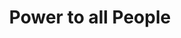 ---
pid: MP86
title: Power to all People
location_transcription: City Hall
zipcode: '19145'
outside_phl: 
neighborhood: Passyunk
age: '65'
age_range: 60-69
instagram: 
image_file_name: MP_86.jpg
proposal_transcription: The pick does not represent power to the people. The fist
  is powerful- its history in the Olympics, for African Americans, for power to all
  people. I like the fist, but I would rather they put a person under the fist rather
  than the pick.
topic: African Americans,Philadelphia,Unity
topic_summary: 0, 0, 0
type: Sculpture Statue
keywords_other: 
credit: Frank G. C
image_labels: 
twitter: 
facebook: 
permalink: "/monuments/mp86/"
layout: item-page
---